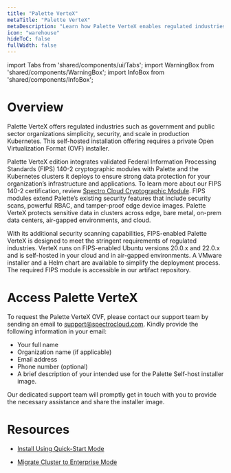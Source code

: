 ```yaml
---
title: "Palette VerteX"
metaTitle: "Palette VerteX"
metaDescription: "Learn how Palette VerteX enables regulated industries to meet stringent security requirements."
icon: "warehouse"
hideToC: false
fullWidth: false
---
```


import Tabs from 'shared/components/ui/Tabs';
import WarningBox from 'shared/components/WarningBox';
import InfoBox from 'shared/components/InfoBox';


# Overview

Palette VerteX offers regulated industries such as government and public sector organizations simplicity, security, and scale in production Kubernetes. This self-hosted installation offering requires a private Open Virtualization Format (OVF) installer.

Palette VerteX edition integrates validated Federal Information Processing Standards (FIPS) 140-2 cryptographic modules with Palette and the Kubernetes clusters it deploys to ensure strong data protection for your organization’s infrastructure and applications. To learn more about our FIPS 140-2 certification, review [Spectro Cloud Cryptographic Module](https://csrc.nist.gov/projects/cryptographic-module-validation-program/certificate/4349). FIPS modules extend Palette’s existing security features that include security scans, powerful RBAC, and tamper-proof edge device images. Palette VerteX protects sensitive data in clusters across edge, bare metal, on-prem data centers, air-gapped environments, and cloud. 

With its additional security scanning capabilities, FIPS-enabled Palette VerteX is designed to meet the stringent requirements of regulated industries. VerteX runs on FIPS-enabled Ubuntu versions 20.0.x and 22.0.x and is self-hosted in your cloud and in air-gapped environments. A VMware installer and a Helm chart are available to simplify the deployment process. The required FIPS module is accessible in our artifact repository.

# Access Palette VerteX

To request the Palette VerteX OVF, please contact our support team by sending an email to support@spectrocloud.com. Kindly provide the following information in your email:

- Your full name
- Organization name (if applicable)
- Email address
- Phone number (optional)
- A brief description of your intended use for the Palette Self-host installer image.

Our dedicated support team will promptly get in touch with you to provide the necessary assistance and share the installer image.

# Resources

- [Install Using Quick-Start Mode](/vertex/install-using-quick-start-mode)


- [Migrate Cluster to Enterprise Mode](/vertex/migrate-cluster-to-enterprise-mode)




<br />


<br />

<br />


